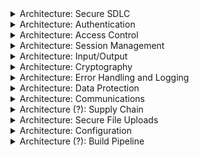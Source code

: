 
<details>
  <summary>
    Architecture: Secure SDLC
  </summary>
  
  * Verify you're using a secure SDLC that bakes security practices into each development stage.
  * Use threat modeling for every major design change to identify threats, countermeasures, and risk responses.
  * Use functional security constraints in all user stories.
  * Document all trust boundaries, components, and data flows.
  * Verify the system's high-level architecture and remote services.
  * Verify that security controls are:
    * Centralized
    * Vetted
    * Simple to understand, implement, and use
  * Verify that all personnel have access to the following:
    * Secure coding checklists and guidelines
    * Security requirements
    * Security policies
</details>

<details>
  <summary>
    Architecture: Authentication
  </summary>
  
  * Use unique and least-privilege required service accounts for all nonhuman components.
  * Authenticate connections between application components.
  * Use a single vetted authentication mechanism.
  * Log authentication events.
  * Verify consistent strength of all authentication paths.
  * Avoid sharing unsynchronized state between authentication logic flows.
  * Use thread-safe functions for authentication.
</details>

<details>
  <summary>
    Architecture: Access Control
  </summary>
  
  * Never enforce access controls on the client.
  * Verify that trusted points in the system enforce access controls.
  * Enforce least privilege for all functionality and resources.
  * Use a single vetted access control mechanism.
  * Allocate permissions using role-based access control (RBAC).
  * Use feature- or attribute-based access control (FBAC or ABAC) to check authorization.
  * Avoid sharing unsynchronized state between access control logic flows.
  * Use thread-safe functions for access control.
</details>

<details>
  <summary>
    Architecture: Session Management
  </summary>
  
  * Avoid sharing unsynchronized state between session management logic flows.
  * Use thread-safe functions for session management.
</details>

<details>
  <summary>
    Architecture: Input/Output
  </summary>
  
  This is a complex topic, covered more completely [in its own page](input&output.md).
  * Verify that I/O requirements define how to process data based on content, laws, regulations, and policy.
  * Never use serialization with untrusted clients (or at least adequately protect the serialized data).
  * Verify that all inputs using a trusted and vetted service.
  * Verify that output encoding is done by or close to the interpreter that requires it.
</details>

<details>
  <summary>
    Architecture: Cryptography
  </summary>
  
  * Protect data according to their classifications. 
  * Follow established cryptographic key management standards (e.g. NIST SP 800-57).
  * Verify use of key vaults to protect key material or use alternatives to keys.
  * Verify that all key data can be easily replaced.
  * Use shared keys only for low-risk secrets and treat such secrets architecturally as in the clear.
</details>

<details>
  <summary>
    Architecture: Error Handling and Logging
  </summary>
  
  * Use a single, vetted logging approach/framework system-wide.
  * Send logs securely to a remote system for analysis and escalation.
</details>

<details>
  <summary>
    Architecture: Data Protection
  </summary>
  
  * Categorize all data processed, transmitted, or stored properly.
  * Protect sensitive data in transit and at rest as appropriate.
  * Apply each data category's protection requirements in the architecture, including:
    * Encryption
    * Integrity
    * Confidentiality
    * Secure retention
</details>

<details>
  <summary>
    Architecture: Communications
  </summary>
  
  * Encrypt communication channels between components.
  * Components must verify the authenticity of connections.
</details>

<details>
  <summary>
    Architecture (?): Supply Chain
  </summary>
  
  * Use a vetted source code control system.
  * Verify that check-ins are bound to change orders or issue tickets.
  * Enforce access control and traceability/auditing.
  * Understand the security posture of all components, including those from third parties.
  * Never use unsupported, insecure, or deprecated client-side technologies, e.g.:
    * NSAPI plugins
    * Flash
    * Shockwave
    * ActiveX
    * Silverlight
    * NACL
    * Client-side Java applets
</details>

<details>
  <summary>
    Architecture: Secure File Uploads
  </summary>
  
  * Store uploaded files outside the web root.
  * If they need to be displayed or downloaded by the system, ensure uploaded files are served:
    * By octet stream downloads
    * From an unrelated domain (e.g. cloud storage)
  * Use an appropriate content security policy (CSP). [OWASP](https://owasp.org/www-community/controls/Content_Security_Policy)
</details>

<details>
  <summary>
    Architecture: Configuration
  </summary>
  
  * Segregate components of differing trust levels with vetted controls, e.g.:
    * Firewalls
    * API gateways
    * Reverse proxies
    * Cloud-based security groups
  * 
</details>

<details>
  <summary>
    Architecture (?): Build Pipeline
  </summary>
  
  * When deploying binaries to tainted devices, use binary signatures, trusted connections, and verify endpoints.
  * Use a tool in the pipeline that automatically reports obsolete or insecure components used in the build.
  * Sandbox/isolate deployments at the network layer, especially during dangerous actions like deserialization.
  * Segregate components of different trust levels using vetted security controls.
</details>
